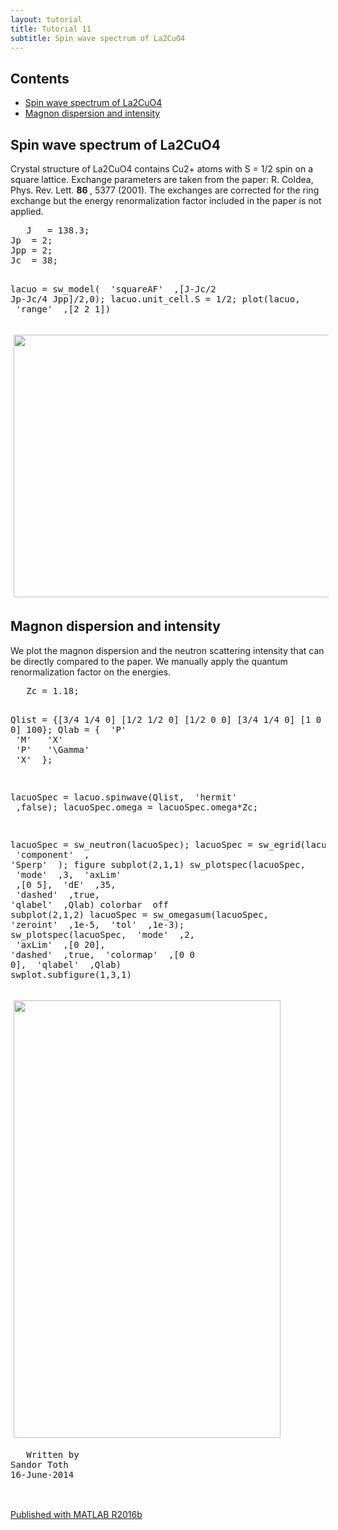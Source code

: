 ```yaml
---
layout: tutorial
title: Tutorial 11
subtitle: Spin wave spectrum of La2CuO4
---
```

<body>
 <div class="content">
  <h2>
   Contents
  </h2>
  <div>
   <ul>
    <li>
     <a href="#1">
      Spin wave spectrum of La2CuO4
     </a>
    </li>
    <li>
     <a href="#2">
      Magnon dispersion and intensity
     </a>
    </li>
   </ul>
  </div>
  <h2 id="1">
   Spin wave spectrum of La2CuO4
  </h2>
  <p>
   Crystal structure of La2CuO4 contains Cu2+ atoms with S = 1/2 spin on a square lattice. Exchange parameters are taken from the paper: R. Coldea, Phys. Rev. Lett.
   <b>
    86
   </b>
   , 5377 (2001). The exchanges are corrected for the ring exchange but the energy renormalization factor included in the paper is not applied.
  </p>
  <pre class="codeinput">
   J   = 138.3;
Jp  = 2;
Jpp = 2;
Jc  = 38;

lacuo = sw_model(
   <span class="string">
    'squareAF'
   </span>
   ,[J-Jc/2 Jp-Jc/4 Jpp]/2,0);
lacuo.unit_cell.S = 1/2;
plot(lacuo,
   <span class="string">
    'range'
   </span>
   ,[2 2 1])
  </pre>
  <img vspace="5" hspace="5" src="/tutorial11_01.png" style="width:560px;height:420px;" alt="">
  <h2 id="2">
   Magnon dispersion and intensity
  </h2>
  <p>
   We plot the magnon dispersion and the neutron scattering intensity that can be directly compared to the paper. We manually apply the quantum renormalization factor on the energies.
  </p>
  <pre class="codeinput">
   Zc = 1.18;

Qlist = {[3/4 1/4 0] [1/2 1/2 0] [1/2 0 0] [3/4 1/4 0] [1 0 0] [1/2 0 0] 100};
Qlab  = {
   <span class="string">
    'P'
   </span>
   <span class="string">
    'M'
   </span>
   <span class="string">
    'X'
   </span>
   <span class="string">
    'P'
   </span>
   <span class="string">
    '\Gamma'
   </span>
   <span class="string">
    'X'
   </span>
   };

lacuoSpec = lacuo.spinwave(Qlist,
   <span class="string">
    'hermit'
   </span>
   ,false);
lacuoSpec.omega = lacuoSpec.omega*Zc;

lacuoSpec = sw_neutron(lacuoSpec);
lacuoSpec = sw_egrid(lacuoSpec,
   <span class="string">
    'component'
   </span>
   ,
   <span class="string">
    'Sperp'
   </span>
   );
figure
subplot(2,1,1)
sw_plotspec(lacuoSpec,
   <span class="string">
    'mode'
   </span>
   ,3,
   <span class="string">
    'axLim'
   </span>
   ,[0 5],
   <span class="string">
    'dE'
   </span>
   ,35,
   <span class="string">
    'dashed'
   </span>
   ,true,
   <span class="string">
    'qlabel'
   </span>
   ,Qlab)
colorbar
   <span class="string">
    off
   </span>
   subplot(2,1,2)
lacuoSpec = sw_omegasum(lacuoSpec,
   <span class="string">
    'zeroint'
   </span>
   ,1e-5,
   <span class="string">
    'tol'
   </span>
   ,1e-3);
sw_plotspec(lacuoSpec,
   <span class="string">
    'mode'
   </span>
   ,2,
   <span class="string">
    'axLim'
   </span>
   ,[0 20],
   <span class="string">
    'dashed'
   </span>
   ,true,
   <span class="string">
    'colormap'
   </span>
   ,[0 0 0],
   <span class="string">
    'qlabel'
   </span>
   ,Qlab)
swplot.subfigure(1,3,1)
  </pre>
  <img vspace="5" hspace="5" src="/tutorial11_02.png" style="width:427px;height:700px;" alt="">
  <pre>
   Written by
Sandor Toth
16-June-2014
  </pre>
  <p class="footer">
   <br>
   <a href="http://www.mathworks.com/products/matlab/">
    Published with MATLAB R2016b
   </a>
   <br>
  </p>
 </div>
 <!--
##### SOURCE BEGIN #####
%% Spin wave spectrum of La2CuO4
% Crystal structure of La2CuO4 contains Cu2+ atoms with S = 1/2 spin on a
% square lattice. Exchange parameters are taken from the paper:
% R. Coldea, Phys. Rev. Lett. *86*, 5377 (2001).
% The exchanges are corrected for the ring exchange but the energy
% renormalization factor included in the paper is not applied.

J   = 138.3;
Jp  = 2;
Jpp = 2;
Jc  = 38;

lacuo = sw_model('squareAF',[J-Jc/2 Jp-Jc/4 Jpp]/2,0);
lacuo.unit_cell.S = 1/2;
plot(lacuo,'range',[2 2 1])

%% Magnon dispersion and intensity
% We plot the magnon dispersion and the neutron scattering intensity that
% can be directly compared to the paper. We manually apply the quantum
% renormalization factor on the energies.

Zc = 1.18;

Qlist = {[3/4 1/4 0] [1/2 1/2 0] [1/2 0 0] [3/4 1/4 0] [1 0 0] [1/2 0 0] 100};
Qlab  = {'P' 'M' 'X' 'P' '\Gamma' 'X'};

lacuoSpec = lacuo.spinwave(Qlist,'hermit',false);
lacuoSpec.omega = lacuoSpec.omega*Zc;

lacuoSpec = sw_neutron(lacuoSpec);
lacuoSpec = sw_egrid(lacuoSpec,'component','Sperp');
figure
subplot(2,1,1)
sw_plotspec(lacuoSpec,'mode',3,'axLim',[0 5],'dE',35,'dashed',true,'qlabel',Qlab)
colorbar off
subplot(2,1,2)
lacuoSpec = sw_omegasum(lacuoSpec,'zeroint',1e-5,'tol',1e-3);
sw_plotspec(lacuoSpec,'mode',2,'axLim',[0 20],'dashed',true,'colormap',[0 0 0],'qlabel',Qlab)
swplot.subfigure(1,3,1)

%%
%  Written by
%  Sandor Toth
%  16-June-2014
##### SOURCE END #####
-->
</body>
